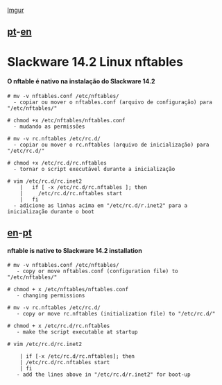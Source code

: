[Imgur](https://i.imgur.com/K7SLZM9.png)
## [pt](#pt)-[en](#en)
# Slackware 14.2 Linux nftables
#### O nftable é nativo na instalação do Slackware 14.2 <a name="pt"></a>
```
# mv -v nftables.conf /etc/nftables/
  - copiar ou mover o nftables.conf (arquivo de configuração) para "/etc/nftables/"
```
```
# chmod +x /etc/nftables/nftables.conf
  - mudando as permissões
```
```
# mv -v rc.nftables /etc/rc.d/
  - copiar ou mover o rc.nftables (arquivo de inicialização) para "/etc/rc.d/"
```
```
# chmod +x /etc/rc.d/rc.nftables
  - tornar o script executável durante a inicialização
```
```
# vim /etc/rc.d/rc.inet2
	|   if [ -x /etc/rc.d/rc.nftables ]; then
	|     /etc/rc.d/rc.nftables start
	|   fi
  - adicione as linhas acima em "/etc/rc.d/r.inet2" para a inicialização durante o boot
```

## [en](#en)-[pt](#pt)
#### nftable is native to Slackware 14.2 installation <a name="en"></a>
```
# mv -v nftables.conf /etc/nftables/
   - copy or move nftables.conf (configuration file) to "/etc/nftables/"
```
```
# chmod + x /etc/nftables/nftables.conf
   - changing permissions
```
```
# mv -v rc.nftables /etc/rc.d/
   - copy or move rc.nftables (initialization file) to "/etc/rc.d/"
```
```
# chmod + x /etc/rc.d/rc.nftables
   - make the script executable at startup
```
```
# vim /etc/rc.d/rc.inet2

	| if [-x /etc/rc.d/rc.nftables]; then
	| /etc/rc.d/rc.nftables start
	| fi
   - add the lines above in "/etc/rc.d/r.inet2" for boot-up
```
